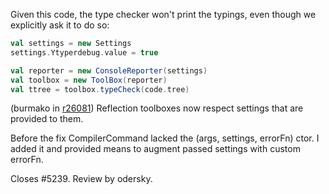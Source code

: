 Given this code, the type checker won't print the typings, even though we explicitly ask it to do so:

```scala
val settings = new Settings
settings.Ytyperdebug.value = true

val reporter = new ConsoleReporter(settings)
val toolbox = new ToolBox(reporter)
val ttree = toolbox.typeCheck(code.tree)
```
(burmako in [r26081](https://codereview.scala-lang.org/fisheye/changelog/scala-svn?cs=26081)) Reflection toolboxes now respect settings that are provided to them.

Before the fix CompilerCommand lacked the (args, settings, errorFn) ctor.
I added it and provided means to augment passed settings with custom errorFn.

Closes #5239. Review by odersky.

